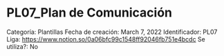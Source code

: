 # PL07_Plan de Comunicación

Categoría: Plantillas
Fecha de creación: March 7, 2022
Identificador: PL07
Liga: https://www.notion.so/0a06bfc99c1548ff92046fb751e4bcdc
Se utiliza?: No